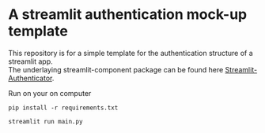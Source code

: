 # A streamlit authentication mock-up template

This repository is for a simple template for the authentication structure of a streamlit app.  
The underlaying streamlit-component package can be found here [Streamlit-Authenticator](https://github.com/mkhorasani/Streamlit-Authenticator).

Run on your on computer
```aiignore
pip install -r requirements.txt
```
```aiignore
streamlit run main.py
```

